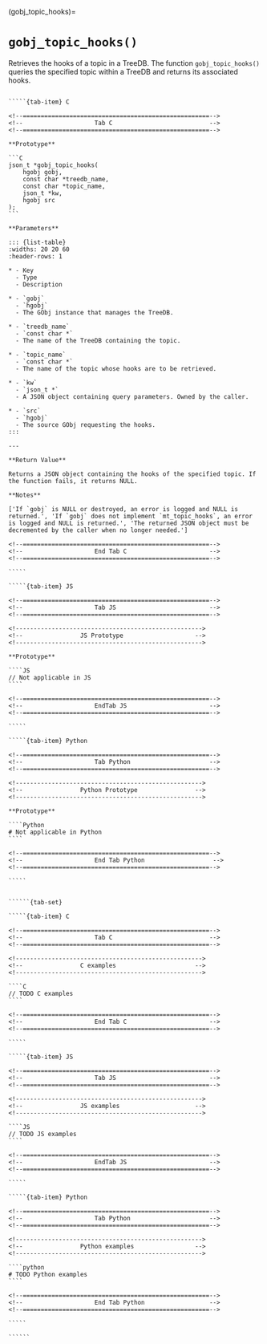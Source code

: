 <!-- ============================================================== -->
(gobj_topic_hooks)=
# `gobj_topic_hooks()`
<!-- ============================================================== -->

Retrieves the hooks of a topic in a TreeDB. The function `gobj_topic_hooks()` queries the specified topic within a TreeDB and returns its associated hooks.

<!------------------------------------------------------------>
<!--                    Prototypes                          -->
<!------------------------------------------------------------>

``````{tab-set}

`````{tab-item} C

<!--====================================================-->
<!--                    Tab C                           -->
<!--====================================================-->

**Prototype**

```C
json_t *gobj_topic_hooks(
    hgobj gobj,
    const char *treedb_name,
    const char *topic_name,
    json_t *kw,
    hgobj src
);
```

**Parameters**

::: {list-table}
:widths: 20 20 60
:header-rows: 1

* - Key
  - Type
  - Description

* - `gobj`
  - `hgobj`
  - The GObj instance that manages the TreeDB.

* - `treedb_name`
  - `const char *`
  - The name of the TreeDB containing the topic.

* - `topic_name`
  - `const char *`
  - The name of the topic whose hooks are to be retrieved.

* - `kw`
  - `json_t *`
  - A JSON object containing query parameters. Owned by the caller.

* - `src`
  - `hgobj`
  - The source GObj requesting the hooks.
:::

---

**Return Value**

Returns a JSON object containing the hooks of the specified topic. If the function fails, it returns NULL.

**Notes**

['If `gobj` is NULL or destroyed, an error is logged and NULL is returned.', 'If `gobj` does not implement `mt_topic_hooks`, an error is logged and NULL is returned.', 'The returned JSON object must be decremented by the caller when no longer needed.']

<!--====================================================-->
<!--                    End Tab C                       -->
<!--====================================================-->

`````

`````{tab-item} JS

<!--====================================================-->
<!--                    Tab JS                          -->
<!--====================================================-->

<!---------------------------------------------------->
<!--                JS Prototype                    -->
<!---------------------------------------------------->

**Prototype**

````JS
// Not applicable in JS
````

<!--====================================================-->
<!--                    EndTab JS                       -->
<!--====================================================-->

`````

`````{tab-item} Python

<!--====================================================-->
<!--                    Tab Python                      -->
<!--====================================================-->

<!---------------------------------------------------->
<!--                Python Prototype                -->
<!---------------------------------------------------->

**Prototype**

````Python
# Not applicable in Python
````

<!--====================================================-->
<!--                    End Tab Python                   -->
<!--====================================================-->

`````

``````

<!------------------------------------------------------------>
<!--                    Examples                            -->
<!------------------------------------------------------------>

```````{dropdown} Examples

``````{tab-set}

`````{tab-item} C

<!--====================================================-->
<!--                    Tab C                           -->
<!--====================================================-->

<!---------------------------------------------------->
<!--                C examples                      -->
<!---------------------------------------------------->

````C
// TODO C examples
````

<!--====================================================-->
<!--                    End Tab C                       -->
<!--====================================================-->

`````

`````{tab-item} JS

<!--====================================================-->
<!--                    Tab JS                          -->
<!--====================================================-->

<!---------------------------------------------------->
<!--                JS examples                     -->
<!---------------------------------------------------->

````JS
// TODO JS examples
````

<!--====================================================-->
<!--                    EndTab JS                       -->
<!--====================================================-->

`````

`````{tab-item} Python

<!--====================================================-->
<!--                    Tab Python                      -->
<!--====================================================-->

<!---------------------------------------------------->
<!--                Python examples                 -->
<!---------------------------------------------------->

````python
# TODO Python examples
````

<!--====================================================-->
<!--                    End Tab Python                  -->
<!--====================================================-->

`````

``````

```````

